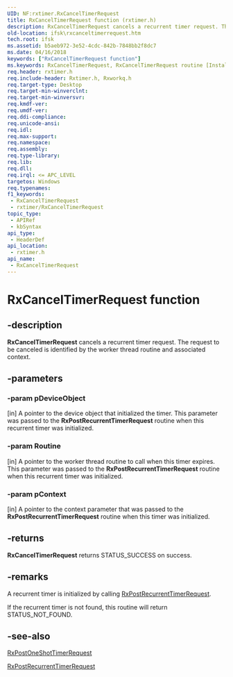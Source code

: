 ```yaml
---
UID: NF:rxtimer.RxCancelTimerRequest
title: RxCancelTimerRequest function (rxtimer.h)
description: RxCancelTimerRequest cancels a recurrent timer request. The request to be canceled is identified by the worker thread routine and associated context.
old-location: ifsk\rxcanceltimerrequest.htm
tech.root: ifsk
ms.assetid: b5aeb972-3e52-4cdc-842b-7848bb2f8dc7
ms.date: 04/16/2018
keywords: ["RxCancelTimerRequest function"]
ms.keywords: RxCancelTimerRequest, RxCancelTimerRequest routine [Installable File System Drivers], ifsk.rxcanceltimerrequest, rxref_f9950992-18a5-4418-a18d-e105ecdc74ff.xml, rxtimer/RxCancelTimerRequest
req.header: rxtimer.h
req.include-header: Rxtimer.h, Rxworkq.h
req.target-type: Desktop
req.target-min-winverclnt: 
req.target-min-winversvr: 
req.kmdf-ver: 
req.umdf-ver: 
req.ddi-compliance: 
req.unicode-ansi: 
req.idl: 
req.max-support: 
req.namespace: 
req.assembly: 
req.type-library: 
req.lib: 
req.dll: 
req.irql: <= APC_LEVEL
targetos: Windows
req.typenames: 
f1_keywords:
 - RxCancelTimerRequest
 - rxtimer/RxCancelTimerRequest
topic_type:
 - APIRef
 - kbSyntax
api_type:
 - HeaderDef
api_location:
 - rxtimer.h
api_name:
 - RxCancelTimerRequest
---
```


# RxCancelTimerRequest function


## -description

<b>RxCancelTimerRequest</b> cancels a recurrent timer request. The request to be canceled is identified by the worker thread routine and associated context.

## -parameters

### -param pDeviceObject 

[in]
A pointer to the device object that initialized the timer. This parameter was passed to the <b>RxPostRecurrentTimerRequest</b> routine when this recurrent timer was initialized.

### -param Routine 

[in]
A pointer to the worker thread routine to call when this timer expires. This parameter was passed to the <b>RxPostRecurrentTimerRequest</b> routine when this recurrent timer was initialized.

### -param pContext 

[in]
A pointer to the context parameter that was passed to the <b>RxPostRecurrentTimerRequest</b> routine when this timer was initialized.

## -returns

<b>RxCancelTimerRequest</b> returns STATUS_SUCCESS on success.

## -remarks

A recurrent timer is initialized by calling <a href="/windows-hardware/drivers/ddi/rxtimer/nf-rxtimer-rxpostrecurrenttimerrequest">RxPostRecurrentTimerRequest</a>.

If the recurrent timer is not found, this routine will return STATUS_NOT_FOUND.

## -see-also

<a href="/windows-hardware/drivers/ddi/rxtimer/nf-rxtimer-rxpostoneshottimerrequest">RxPostOneShotTimerRequest</a>



<a href="/windows-hardware/drivers/ddi/rxtimer/nf-rxtimer-rxpostrecurrenttimerrequest">RxPostRecurrentTimerRequest</a>